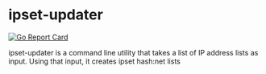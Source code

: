 # ipset-updater

[![Go Report Card](https://goreportcard.com/badge/github.com/mjohnson9/ipset-updater)](https://goreportcard.com/report/github.com/mjohnson9/ipset-updater)

ipset-updater is a command line utility that takes a list of IP address lists as input. Using that input, it creates ipset hash:net lists
